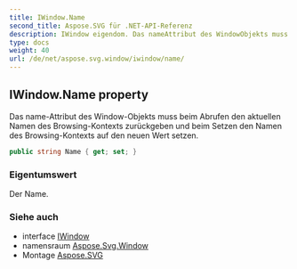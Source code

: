 ```yaml
---
title: IWindow.Name
second_title: Aspose.SVG für .NET-API-Referenz
description: IWindow eigendom. Das nameAttribut des WindowObjekts muss beim Abrufen den aktuellen Namen des BrowsingKontexts zurückgeben und beim Setzen den Namen des BrowsingKontexts auf den neuen Wert setzen.
type: docs
weight: 40
url: /de/net/aspose.svg.window/iwindow/name/
---
```

## IWindow.Name property

Das name-Attribut des Window-Objekts muss beim Abrufen den aktuellen Namen des Browsing-Kontexts zurückgeben und beim Setzen den Namen des Browsing-Kontexts auf den neuen Wert setzen.

```csharp
public string Name { get; set; }
```

### Eigentumswert

Der Name.

### Siehe auch

* interface [IWindow](../)
* namensraum [Aspose.Svg.Window](../../iwindow/)
* Montage [Aspose.SVG](../../../)


